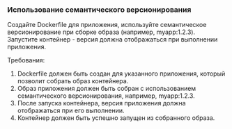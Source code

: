 
### Использование семантического версионирования

Создайте Dockerfile для приложения, используйте семантическое версионирование при сборке образа (например, myapp:1.2.3). Запустите контейнер - версия должна отображаться при выполнении приложения.

Требования:
1. Dockerfile должен быть создан для указанного приложения, который позволит собрать образ контейнера. 
2. Образ приложения должен быть собран с использованием семантического версионирования, например, myapp:1.2.3. 
3. После запуска контейнера, версия приложения должна отображаться при его выполнении. 
4. Контейнер должен быть успешно запущен из собранного образа.